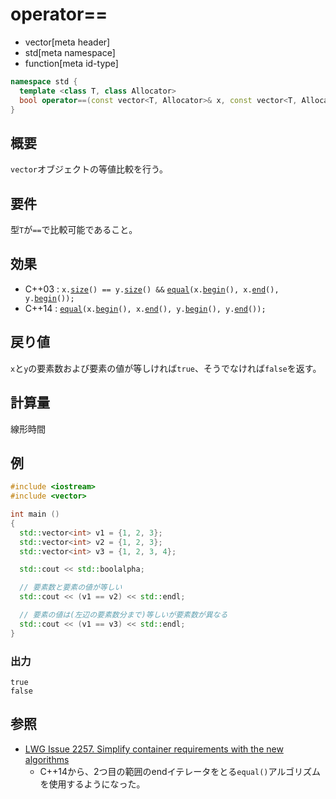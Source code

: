 # operator==
* vector[meta header]
* std[meta namespace]
* function[meta id-type]

```cpp
namespace std {
  template <class T, class Allocator>
  bool operator==(const vector<T, Allocator>& x, const vector<T, Allocator>& y);
}
```

## 概要
`vector`オブジェクトの等値比較を行う。


## 要件
型`T`が`==`で比較可能であること。


## 効果
- C++03 : `x.`[`size`](size.md)`() == y.`[`size`](size.md)`() &&` [`equal`](../algorithm/equal.md)`(x.`[`begin`](begin.md)`(), x.`[`end`](end.md)`(), y.`[`begin`](begin.md)`());`
- C++14 : [`equal`](/reference/algorithm/equal.md)`(x.`[`begin`](begin.md)`(), x.`[`end`](end.md)`(), y.`[`begin`](begin.md)`(), y.`[`end`](end.md)`());`


## 戻り値
`x`と`y`の要素数および要素の値が等しければ`true`、そうでなければ`false`を返す。


## 計算量
線形時間


## 例
```cpp
#include <iostream>
#include <vector>

int main ()
{
  std::vector<int> v1 = {1, 2, 3};
  std::vector<int> v2 = {1, 2, 3};
  std::vector<int> v3 = {1, 2, 3, 4};

  std::cout << std::boolalpha;

  // 要素数と要素の値が等しい
  std::cout << (v1 == v2) << std::endl;

  // 要素の値は(左辺の要素数分まで)等しいが要素数が異なる
  std::cout << (v1 == v3) << std::endl;
}
```

### 出力
```
true
false
```

## 参照
- [LWG Issue 2257. Simplify container requirements with the new algorithms](http://www.open-std.org/jtc1/sc22/wg21/docs/lwg-defects.html#2257)
    - C++14から、2つ目の範囲のendイテレータをとる`equal()`アルゴリズムを使用するようになった。


